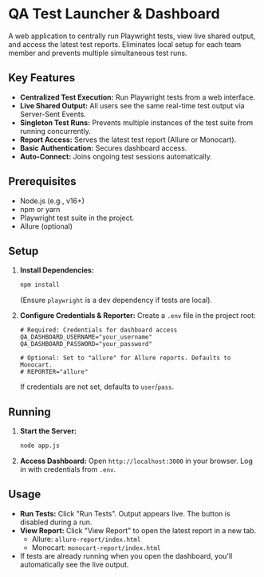 # QA Test Launcher & Dashboard

A web application to centrally run Playwright tests, view live shared output, and access the latest test reports. Eliminates local setup for each team member and prevents multiple simultaneous test runs.

## Key Features

-   **Centralized Test Execution:** Run Playwright tests from a web interface.
-   **Live Shared Output:** All users see the same real-time test output via Server-Sent Events.
-   **Singleton Test Runs:** Prevents multiple instances of the test suite from running concurrently.
-   **Report Access:** Serves the latest test report (Allure or Monocart).
-   **Basic Authentication:** Secures dashboard access.
-   **Auto-Connect:** Joins ongoing test sessions automatically.

## Prerequisites

-   Node.js (e.g., v16+)
-   npm or yarn
-   Playwright test suite in the project.
-   Allure (optional)

## Setup

1.  **Install Dependencies:**
    ```bash
    npm install
    ```
    (Ensure `playwright` is a dev dependency if tests are local).

2.  **Configure Credentials & Reporter:**
    Create a `.env` file in the project root:
    ```env
    # Required: Credentials for dashboard access
    QA_DASHBOARD_USERNAME="your_username"
    QA_DASHBOARD_PASSWORD="your_password"

    # Optional: Set to "allure" for Allure reports. Defaults to Monocart.
    # REPORTER="allure"
    ```
    If credentials are not set, defaults to `user`/`pass`.

## Running

1.  **Start the Server:**
    ```bash
    node app.js
    ```

2.  **Access Dashboard:**
    Open `http://localhost:3000` in your browser. Log in with credentials from `.env`.

## Usage

-   **Run Tests:** Click "Run Tests". Output appears live. The button is disabled during a run.
-   **View Report:** Click "View Report" to open the latest report in a new tab.
    -   Allure: `allure-report/index.html`
    -   Monocart: `monocart-report/index.html`
-   If tests are already running when you open the dashboard, you'll automatically see the live output.